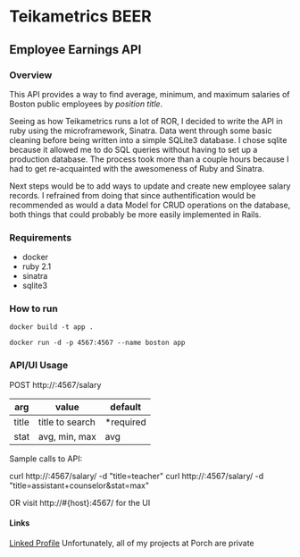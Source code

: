 # Teikametrics BEER
## Employee Earnings API

### Overview
This API provides a way to find average, minimum, and maximum salaries of Boston public employees by *position title*.  

Seeing as how Teikametrics runs a lot of ROR, I decided to write the API in ruby using the microframework, Sinatra.  Data went through some basic cleaning before being written into a simple SQLite3 database.  I chose sqlite because it allowed me to do SQL queries without having to set up a production database.  The process took more than a couple hours because I had to get re-acquainted with the awesomeness of Ruby and Sinatra.

Next steps would be to add ways to update and create new employee salary records. I refrained from doing that since authentification would be recommended as would a data Model for CRUD operations on the database, both things that could probably be more easily implemented in Rails.


### Requirements
* docker
* ruby 2.1
* sinatra
* sqlite3


### How to run
`docker build -t app .`

`docker run -d -p 4567:4567 --name boston app`


### API/UI Usage

POST http://<host>:4567/salary

|arg		|value			|default	|
|-----------|---------------|-----------|
|title  	|title to search|*required	|
|stat   	|avg, min, max  |avg 		|

Sample calls to API:

curl http://<host>:4567/salary/ -d "title=teacher"
curl http://<host>:4567/salary/ -d "title=assistant+counselor&stat=max"

OR visit http://#{host}:4567/ for the UI


#### Links
[Linked Profile](https://www.linkedin.com/in/tylereto)
Unfortunately, all of my projects at Porch are private
